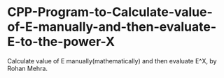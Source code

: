 # CPP-Program-to-Calculate-value-of-E-manually-and-then-evaluate-E-to-the-power-X
Calculate value of E manually(mathematically) and then evaluate E^X, by Rohan Mehra.
